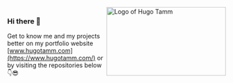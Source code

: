 <a href="https://www.hugotamm.com/" target="_blank" rel="noopener noreferrer">
<img src="https://i.imgur.com/WspU4IB.png" align="right"
     alt="Logo of Hugo Tamm" width="275" height="160">
</a>

### Hi there 👋
Get to know me and my projects better on my portfolio website [www.hugotamm.com](https://www.hugotamm.com/) or by visiting the repositories below 👇😎

<!-- 
![Top Langs](https://github-readme-stats.vercel.app/api/top-langs/?username=huxyshuu&layout=compact) 
<br><br>

[![Readme Card](https://github-readme-stats.vercel.app/api/pin/?username=huxyshuu&repo=KokkiKawaii&show_owner=true)](https://github.com/huxyshuu/KokkiKawaii)
<a href="https://github.com/huxyshuu/KokkiKawaii">
     <img src="https://imgur.com/z8j7S8u.png" align="top"
     alt="Logo of kokkikawaii" width="200" height="120">
</a>
<br>
[![Readme Card](https://github-readme-stats.vercel.app/api/pin/?username=huxyshuu&repo=cryptostorage&show_owner=true)](https://github.com/huxyshuu/cryptostorage)
<a href="https://github.com/huxyshuu/cryptostorage">
     <img src="https://i.imgur.com/M3Fjazy.png" align="top"
     alt="Logo of cryptostorage" width="200" height="120">
</a>
-->



